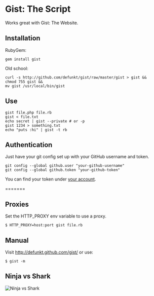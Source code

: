 Gist: The Script
================

Works great with Gist: The Website.

Installation
------------

RubyGem:

    gem install gist

Old school:

    curl -s http://github.com/defunkt/gist/raw/master/gist > gist &&
    chmod 755 gist &&
    mv gist /usr/local/bin/gist

Use
---
    
    gist file.php file.rb
    gist < file.txt
    echo secret | gist --private # or -p
    gist 1234 > something.txt
    echo "puts :hi" | gist -t rb

Authentication
--------------

Just have your git config set up with your GitHub username and token.

    git config --global github.user "your-github-username"
    git config --global github.token "your-github-token"

You can find your token under [your account](https://github.com/account).

=======

Proxies
-------

Set the HTTP_PROXY env variable to use a proxy.

    $ HTTP_PROXY=host:port gist file.rb

Manual
------


Visit <http://defunkt.github.com/gist/> or use:

    $ gist -m

Ninja vs Shark
--------------

![Ninja vs Shark](http://github.com/defunkt/gist/tree/master%2Fbattle.png?raw=true)

